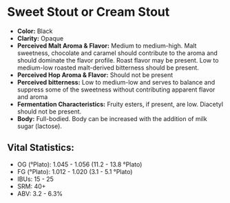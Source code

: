 # Sweet Stout or Cream Stout

- **Color:** Black
- **Clarity:** Opaque
- **Perceived Malt Aroma & Flavor:** Medium to medium-high. Malt sweetness, chocolate and caramel should contribute to the aroma and should dominate the flavor profile. Roast flavor may be present. Low to medium-low roasted malt-derived bitterness should be present.
- **Perceived Hop Aroma & Flavor:** Should not be present
- **Perceived bitterness:** Low to medium-low and serves to balance and suppress some of the sweetness without contributing apparent flavor and aroma
- **Fermentation Characteristics:** Fruity esters, if present, are low. Diacetyl should not be present.
- **Body:** Full-bodied. Body can be increased with the addition of milk sugar (lactose).

## Vital Statistics:

- OG (°Plato): 1.045 - 1.056 (11.2 - 13.8 °Plato)
- FG (°Plato): 1.012 - 1.020 (3.1 - 5.1 °Plato)
- IBUs: 15 - 25
- SRM: 40+
- ABV: 3.2 - 6.3%
